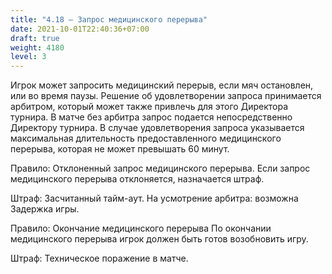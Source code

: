 ```yaml
---
title: "4.18 – Запрос медицинского перерыва"
date: 2021-10-01T22:40:36+07:00
draft: true
weight: 4180
level: 3
---
```


Игрок может запросить медицинский перерыв, если мяч остановлен, или во время паузы.
Решение об удовлетворении запроса принимается арбитром, который может также привлечь для
этого Директора турнира. В матче без арбитра запрос подается непосредственно Директору
турнира.
В случае удовлетворения запроса указывается максимальная длительность предоставленного
медицинского перерыва, которая не может превышать 60 минут.

Правило: Отклоненный запрос медицинского перерыва.
Если запрос медицинского перерыва отклоняется, назначается штраф.

Штраф: Засчитанный тайм-аут. На усмотрение арбитра: возможна Задержка игры.

Правило: Окончание медицинского перерыва
По окончании медицинского перерыва игрок должен быть готов возобновить игру.

Штраф: Техническое поражение в матче.